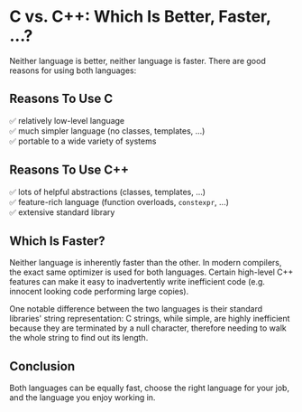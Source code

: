 # C vs. C++: Which Is Better, Faster, ...?

Neither language is better, neither language is faster.
There are good reasons for using both languages:

<!-- inline -->
## Reasons To Use C
✅ relatively low-level language  
✅ much simpler language (no classes, templates, ...)  
✅ portable to a wide variety of systems

<!-- inline -->
## Reasons To Use C++
✅ lots of helpful abstractions (classes, templates, ...)  
✅ feature-rich language (function overloads, `constexpr`, ...)  
✅ extensive standard library

## Which Is Faster?
Neither language is inherently faster than the other.
In modern compilers, the exact same optimizer is used for both languages.
Certain high-level C++ features can make it easy to inadvertently write inefficient code (e.g.
innocent looking code performing large copies).

One notable difference between the two languages is their standard libraries' string representation:
C strings, while simple, are highly inefficient because they are terminated by a null character, therefore needing
to walk the whole string to find out its length.

## Conclusion
Both languages can be equally fast, choose the right language for your job, and the language you
enjoy working in.
